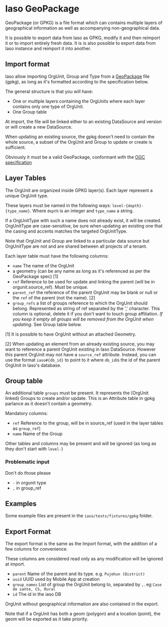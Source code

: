 Iaso GeoPackage
========================

GeoPackage (or GPKG) is a file format which can contains multiple layers of geographical information as well
as accompanying non-geographical data.

It is possible to export data from Iaso as GPKG, modify it and then reimport it or to import entirely fresh data. It is
is also possible to export data from Iaso instance and reimport it into another.

Import format
-------------

Iaso allow importing OrgUnit, Group and Type from a [GeoPackage](https://www.geopackage.org/) file (gpkg), as long
as it's formatted according to the specification below.

The general structure is that you will have:
 * One or multiple layers containing the OrgUnits where each layer contains only one type of OrgUnit.
 * One Group table

At import, the file will be linked either to an existing DataSource and version or will create a new DataSource.

When updating an existing source, the gpkg doesn't need to contain the whole source, a subset of the OrgUnit and Group
to update or create is sufficient.

Obviously it must be a valid GeoPackage, conformant with the [OGC specification](https://www.geopackage.org/spec/)

## Layer Tables
The OrgUnit are organized inside GPKG layer(s). Each layer represent a unique OrgUnit type.

These layers must be named in the following ways: `level-{depth}-{type_name}`. Where `depth` is an integer and `type_name` a string.

If a OrgUnitType with such a name does not already exist, it will be created. OrgUnitType are case-sensitive, 
be sure when updating an existing one that the casing and accents matches the targeted OrgUnitType. 

Note that OrgUnit and Group are linked to a particular data source but OrgUnitType are not and are shared between all projects of a tenant.

Each layer table must have the following columns:
* `name` The name of the OrgUnit
* a geometry (can be any name as long as it's referenced as per the GeoPackage spec) [1]
* `ref` Reference to be used for update and linking the parent (will be in orgunit.source_ref). Must be unique.
* `parent_ref` the reference of the parent OrgUnit may be blank or null or the `ref` of the parent (not the name). [2]
* `group_refs` a list of groups reference to which the OrgUnit should belong. Represented as string of ref separated by the ',' character. This column is optional, delete it if you don't want to touch group affiliation. *If you keep it empty all groups will be removed from the OrgUnit when updating*. See Group table below.


[1] It is possible to have OrgUnit without an attached Geometry.

[2] When updating an element from an already existing source, you may want to reference a parent OrgUnit existing in Iaso DataSource. However this parent OrgUnit may not have a `source_ref` attribute. Instead, you can use the format `iaso#{db_id}` to point to it where `db_id`is the id of the parent OrgUnit in Iaso's database.


## Group table

An additional table `groups`  must be present. It represents
the (OrgUnit linked) Groups to create and/or update.  This is an Attribute table in gpkg parlance as it doesn't contain a geometry.

Mandatory columns:
* `ref` Reference to the group, will be in source_ref (used in the layer tables as `group_ref`)
* `name` Name of the Group

Other tables and columns may be present and will be ignored (as long as they don't start with `level-`)

### Problematic input

Don't do those please

* `-` in orgunit type
* `,` in group_ref

## Examples

Some example files are present in the `iaso/tests/fixtures/gpkg` folder.


Export Format
-------------

The export format is the same as the Import format, with the addition of a few columns for convenience.

These columns are considered read only as any modification will be ignored at import.

* `parent` Name of the parent and its type. e.g. `Pujehun (District)`
* `uuid` UUID used by Mobile App at creation
* `group_names` List of group the OrgUnit belong to, separated by `,`. eg  `Case de sante, CS, Rural`
* `id` The id in the iaso DB

OrgUnit without geographical information are also contained in the export.

Note that if a OrgUnit has both a geom (polygon) and a location (point),
the geom will be exported as it take priority.
